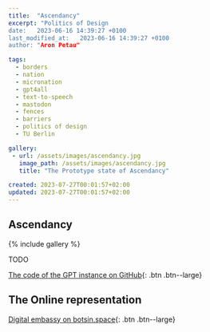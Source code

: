 ```yaml
---
title:  "Ascendancy"
excerpt: "Politics of Design
date:   2023-06-16 14:39:27 +0100
last_modified_at:   2023-06-16 14:39:27 +0100
author: "Aron Petau"

tags:
  - borders
  - nation
  - micronation
  - gpt4all
  - text-to-speech
  - mastodon
  - fences
  - barriers
  - politics of design
  - TU Berlin

gallery:
 - url: /assets/images/ascendancy.jpg
   image_path: /assets/images/ascendancy.jpg
   title: "The Prototype state of Ascendancy"

created: 2023-07-27T00:01:57+02:00
updated: 2023-07-27T00:01:57+02:00
---
```


## Ascendancy

{% include gallery %}

TODO

[The code of the GPT instance on GitHub](https://github.com/arontaupe/gpt){: .btn .btn--large}



## The Online representation

[Digital embassy on botsin.space](https://botsin.space/@ascendancy){: .btn .btn--large}





